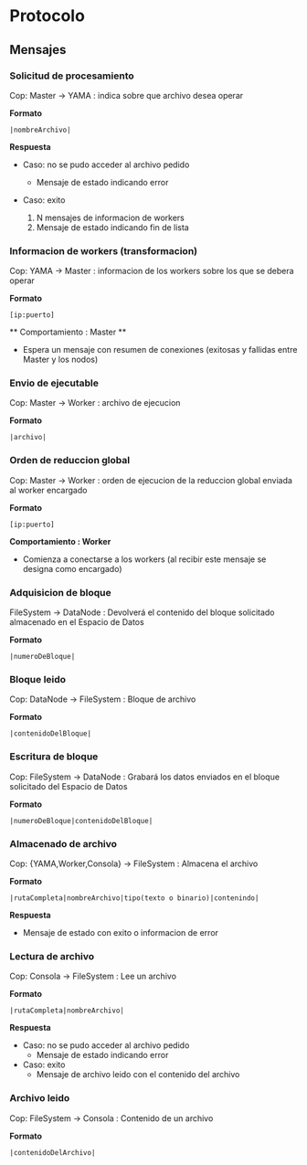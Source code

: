 # Protocolo
## Mensajes

### Solicitud de procesamiento
Cop: 
Master -> YAMA : indica sobre que archivo desea operar

**Formato**

    |nombreArchivo|

**Respuesta**
+ Caso: no se pudo acceder al archivo pedido
  * Mensaje de estado indicando error


+ Caso: exito
  1. N mensajes de informacion de workers
  2. Mensaje de estado indicando fin de lista

### Informacion de workers (transformacion)
Cop:
YAMA -> Master : informacion de los workers sobre los que se debera operar

**Formato**

    [ip:puerto]
    
** Comportamiento : Master **

  + Espera un mensaje con resumen de conexiones (exitosas y fallidas entre Master y los nodos)

### Envio de ejecutable
Cop:
Master -> Worker : archivo de ejecucion

**Formato**

    |archivo|

### Orden de reduccion global
Cop:
Master -> Worker : orden de ejecucion de la reduccion global enviada al worker encargado

**Formato**

    [ip:puerto]
    
**Comportamiento : Worker**
  + Comienza a conectarse a los workers (al recibir este mensaje se designa como encargado)

### Adquisicion de bloque
FileSystem -> DataNode : Devolverá el contenido del bloque solicitado almacenado en el Espacio de Datos

**Formato**

    |numeroDeBloque|

### Bloque leido
Cop:
DataNode -> FileSystem : Bloque de archivo

**Formato**

    |contenidoDelBloque|

### Escritura de bloque
Cop:
FileSystem -> DataNode : Grabará los datos enviados en el bloque solicitado del Espacio de Datos

**Formato**

    |numeroDeBloque|contenidoDelBloque|

### Almacenado de archivo
Cop:
{YAMA,Worker,Consola} -> FileSystem : Almacena el archivo

**Formato**

    |rutaCompleta|nombreArchivo|tipo(texto o binario)|contenindo|

**Respuesta**

  + Mensaje de estado con exito o informacion de error

### Lectura de archivo
Cop:
Consola -> FileSystem : Lee un archivo

**Formato**

    |rutaCompleta|nombreArchivo|
**Respuesta**

  + Caso: no se pudo acceder al archivo pedido
    + Mensaje de estado indicando error
  + Caso: exito
     + Mensaje de archivo leido con el contenido del archivo

### Archivo leido
Cop:
FileSystem -> Consola : Contenido de un archivo

**Formato**

    |contenidoDelArchivo|
